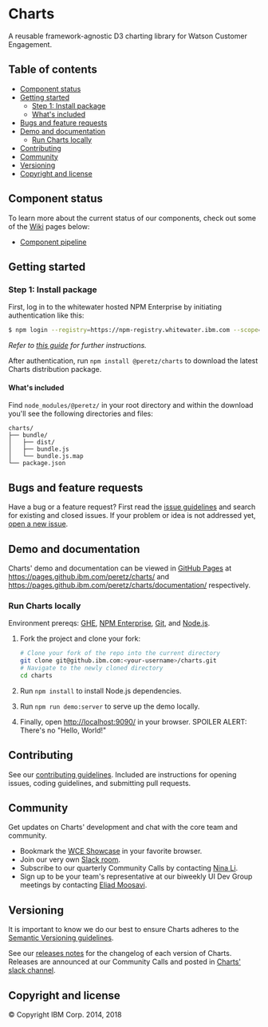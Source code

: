# Charts

A reusable framework-agnostic D3 charting library for Watson Customer Engagement.

## Table of contents

- [Component status](#component-status)
- [Getting started](#getting-started)
  - [Step 1: Install package](#step-1-install-package)
  - [What's included](#whats-included)
- [Bugs and feature requests](#bugs-and-feature-requests)
- [Demo and documentation](#demo-and-documentation)
  - [Run Charts locally](#run-charts-locally)
- [Contributing](#contributing)
- [Community](#community)
- [Versioning](#versioning)
- [Copyright and license](#copyright-and-license)

## Component status

To learn more about the current status of our components, check out some of the [Wiki](https://github.ibm.com/peretz/charts/wiki) pages below:

- [Component pipeline](https://github.ibm.com/peretz/charts/wiki/Component-pipeline)

## Getting started

### Step 1: Install package

First, log in to the whitewater hosted NPM Enterprise by initiating authentication like this:

  ```bash
  $ npm login --registry=https://npm-registry.whitewater.ibm.com --scope=@peretz --auth-type=oauth
  ```

_Refer to [this guide](https://github.ibm.com/Whitewater/npm-enterprise) for further instructions._

After authentication, run `npm install @peretz/charts` to download the latest Charts distribution package.

#### What's included

Find `node_modules/@peretz/` in your root directory and within the download you'll see the following directories and files:

  ```
  charts/
  ├── bundle/
  │   ├── dist/
  │   ├── bundle.js
  │   └── bundle.js.map
  └── package.json
  ```

## Bugs and feature requests

Have a bug or a feature request? First read the [issue guidelines](https://github.ibm.com/peretz/charts/blob/master/CONTRIBUTING.md#issue-guidelines) and search for existing and closed issues. If your problem or idea is not addressed yet, [open a new issue](https://github.ibm.com/peretz/charts/issues/new).

## Demo and documentation

Charts' demo and documentation can be viewed in [GitHub Pages](https://github.ibm.com/peretz/charts/tree/gh-pages) at <https://pages.github.ibm.com/peretz/charts/> and <https://pages.github.ibm.com/peretz/charts/documentation/> respectively.

### Run Charts locally

Environment prereqs: [GHE](https://github.ibm.com/peretz), [NPM Enterprise](https://github.ibm.com/Whitewater/npm-enterprise), [Git](https://git-scm.com/downloads), and [Node.js](https://nodejs.org/en/download/).

1. Fork the project and clone your fork:

   ```bash
   # Clone your fork of the repo into the current directory
   git clone git@github.ibm.com:<your-username>/charts.git
   # Navigate to the newly cloned directory
   cd charts
   ```

2. Run `npm install` to install Node.js dependencies.
3. Run `npm run demo:server` to serve up the demo locally.
4. Finally, open <http://localhost:9090/> in your browser. SPOILER ALERT: There's no "Hello, World!"

## Contributing

See our [contributing guidelines](https://github.ibm.com/peretz/charts/blob/master/CONTRIBUTING.md). Included are instructions for opening issues, coding guidelines, and submitting pull requests.

## Community

Get updates on Charts' development and chat with the core team and community.

- Bookmark the [WCE Showcase](http://peretz.stage1.mybluemix.net/) in your favorite browser.
- Join our very own [Slack room](https://peretz.slack.com/).
- Subscribe to our quarterly Community Calls by contacting [Nina Li](https://github.ibm.com/nina).
- Sign up to be your team's representative at our biweekly UI Dev Group meetings by contacting [Eliad Moosavi](https://github.ibm.com/iliadm).

## Versioning

It is important to know we do our best to ensure Charts adheres to the [Semantic Versioning guidelines](http://semver.org/).

See our [releases notes](https://github.ibm.com/peretz/charts/releases) for the changelog of each version of Charts. Releases are announced at our Community Calls and posted in [Charts' slack channel](https://peretz.slack.com/messages/peretz-charts/).

## Copyright and license

© Copyright IBM Corp. 2014, 2018

